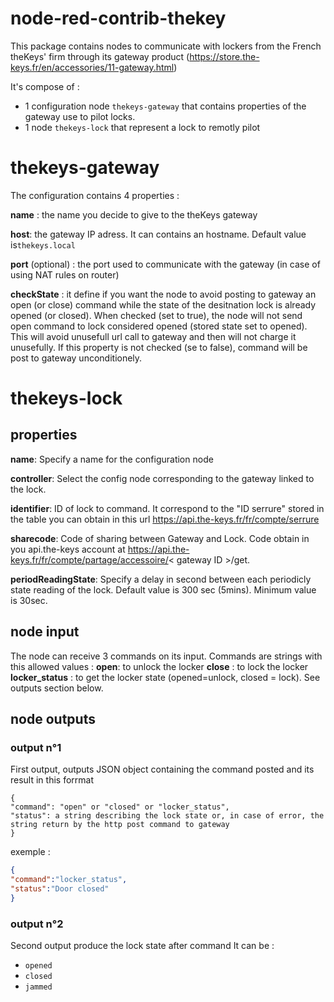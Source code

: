 node-red-contrib-thekey
================================

This package contains nodes to communicate with lockers from the French theKeys' firm through its gateway product (https://store.the-keys.fr/en/accessories/11-gateway.html)

It's compose of :
- 1 configuration node `thekeys-gateway` that contains properties of the gateway use to pilot locks. 
- 1 node `thekeys-lock` that represent a lock to remotly pilot

# thekeys-gateway
The configuration contains 4 properties :

**name** : the name you decide to give to the theKeys gateway

**host**:  the gateway IP adress. It can contains an hostname. Default value is`thekeys.local`

**port** (optional) : the port used to communicate with the gateway (in case of using NAT rules on router)

**checkState** : it define if you want the node to avoid posting to gateway an open (or close) command while the state of the desitnation lock is already opened (or closed). When checked (set to true), the node will not send open command to lock considered opened (stored state set to opened).
This will avoid unusefull url call to gateway and then will not charge it unusefully.
If this property is not checked (se to false), command will be post to gateway unconditionely.
  
# thekeys-lock

## properties

**name**: Specify a name for the configuration node

**controller**: Select the config node corresponding to the gateway linked to the lock.

**identifier**: ID of lock to command. It correspond to the "ID serrure" stored in the table you can obtain in this url https://api.the-keys.fr/fr/compte/serrure

**sharecode**: Code of sharing between Gateway and Lock. Code obtain in you api.the-keys account at  https://api.the-keys.fr/fr/compte/partage/accessoire/< gateway ID >/get.

**periodReadingState**: Specify a delay in second between each periodicly state reading of the lock. Default value is 300 sec (5mins). Minimum value is 30sec.

## node input
The node can receive 3 commands on its input. Commands are strings with this allowed values : 
**open**: to unlock the locker
**close** : to lock the locker
**locker_status** : to get the locker state (opened=unlock, closed = lock). See outputs section below. 

## node outputs
### output n°1
First output, outputs JSON object containing the command posted and its result in this forrmat

```
{ 
"command": "open" or "closed" or "locker_status",
"status": a string describing the lock state or, in case of error, the string return by the http post command to gateway
}
```
exemple :
```json
{
"command":"locker_status",
"status":"Door closed"
}
```
### output n°2

Second output produce the lock state after command
It can be :
- `opened`
- `closed`
- `jammed`



